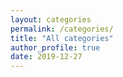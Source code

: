 ```yaml
---
layout: categories
permalink: /categories/
title: "All categories"
author_profile: true
date: 2019-12-27
---
```

